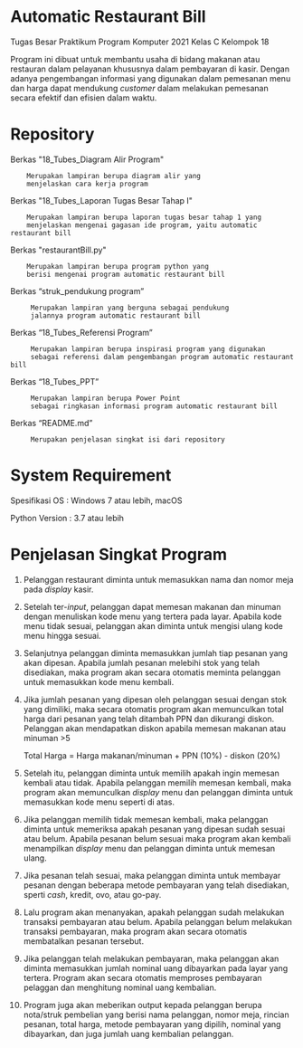 # Automatic Restaurant Bill
Tugas Besar Praktikum Program Komputer 2021 Kelas C Kelompok  18

Program ini dibuat untuk membantu usaha di bidang makanan atau restauran dalam pelayanan khususnya dalam pembayaran di kasir. Dengan adanya pengembangan informasi yang digunakan dalam pemesanan menu dan harga dapat mendukung _customer_ dalam melakukan pemesanan secara efektif dan efisien dalam waktu.


# Repository

Berkas "18_Tubes_Diagram Alir Program"
    
        Merupakan lampiran berupa diagram alir yang 
        menjelaskan cara kerja program

Berkas "18_Tubes_Laporan Tugas Besar Tahap I"

        Merupakan lampiran berupa laporan tugas besar tahap 1 yang
        menjelaskan mengenai gagasan ide program, yaitu automatic restaurant bill 
        
Berkas "restaurantBill.py"
        
        Merupakan lampiran berupa program python yang
        berisi mengenai program automatic restaurant bill
        
Berkas “struk_pendukung program”

	     Merupakan lampiran yang berguna sebagai pendukung
	     jalannya program automatic restaurant bill
        
Berkas “18_Tubes_Referensi Program”

	     Merupakan lampiran berupa inspirasi program yang digunakan 
	     sebagai referensi dalam pengembangan program automatic restaurant bill
	    
Berkas “18_Tubes_PPT”

	     Merupakan lampiran berupa Power Point 
	     sebagai ringkasan informasi program automatic restaurant bill	 
        
Berkas “README.md”

	     Merupakan penjelasan singkat isi dari repository
        
        
# System Requirement


Spesifikasi OS : Windows 7 atau lebih, macOS


Python Version : 3.7 atau lebih


# Penjelasan Singkat Program


1. Pelanggan restaurant diminta untuk memasukkan nama dan nomor meja pada _display_ kasir.
   
2. Setelah ter-_input_, pelanggan dapat memesan makanan dan minuman dengan menuliskan kode menu yang tertera pada layar.
   Apabila kode menu tidak sesuai, pelanggan akan diminta untuk mengisi ulang kode menu hingga sesuai.
   
3. Selanjutnya pelanggan diminta memasukkan jumlah tiap pesanan yang akan dipesan.
   Apabila jumlah pesanan melebihi stok yang telah disediakan, maka program akan secara otomatis meminta pelanggan untuk memasukkan kode menu kembali.

4. Jika jumlah pesanan yang dipesan oleh pelanggan sesuai dengan stok yang dimiliki, maka secara otomatis program akan memunculkan total harga dari pesanan yang telah ditambah PPN dan dikurangi diskon.
   Pelanggan akan mendapatkan diskon apabila memesan makanan atau minuman >5
        
	Total Harga = Harga makanan/minuman + PPN (10%) - diskon (20%)

5. Setelah itu, pelanggan diminta untuk memilih apakah ingin memesan kembali atau tidak.
   Apabila pelanggan memilih memesan kembali, maka program akan memunculkan _display_ menu dan pelanggan diminta untuk memasukkan kode menu seperti di atas.

6. Jika pelanggan memilih tidak memesan kembali, maka pelanggan diminta untuk memeriksa apakah pesanan yang dipesan sudah sesuai atau belum.
   Apabila pesanan belum sesuai maka program akan kembali menampilkan _display_ menu dan pelanggan diminta untuk memesan ulang.
   
7. Jika pesanan telah sesuai, maka pelanggan diminta untuk membayar pesanan dengan beberapa metode pembayaran yang telah disediakan, sperti _cash_, kredit, ovo, atau go-pay.
   
8. Lalu program akan menanyakan, apakah pelanggan sudah melakukan transaksi pembayaran atau belum. 
   Apabila pelanggan belum melakukan transaksi pembayaran, maka program akan secara otomatis membatalkan pesanan tersebut.
   
9. Jika pelanggan telah melakukan pembayaran, maka pelanggan akan diminta memasukkan jumlah nominal uang dibayarkan pada layar yang tertera. 
   Program akan secara otomatis memproses pembayaran pelaggan dan menghitung nominal uang kembalian.
   
10. Program juga akan meberikan output kepada pelanggan berupa nota/struk pembelian yang berisi nama pelanggan, nomor meja, rincian pesanan, total harga, metode pembayaran yang dipilih, nominal yang dibayarkan, dan juga jumlah uang kembalian pelanggan. 
